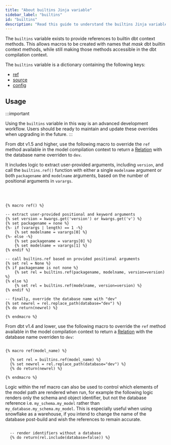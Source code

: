 ```yaml
---
title: "About builtins Jinja variable"
sidebar_label: "builtins"
id: "builtins"
description: "Read this guide to understand the builtins Jinja variable in dbt."
---
```



The `builtins` variable exists to provide references to builtin dbt context methods. This allows macros to be created with names that _mask_ dbt builtin context methods, while still making those methods accessible in the dbt compilation context.

The `builtins` variable is a dictionary containing the following keys:

- [ref](/reference/dbt-jinja-functions/ref)
- [source](/reference/dbt-jinja-functions/source)
- [config](/reference/dbt-jinja-functions/config)

## Usage

:::important

Using the `builtins` variable in this way is an advanced development workflow. Users should be ready to maintain and update these overrides when upgrading in the future.
:::

<VersionBlock firstVersion="1.5">

From dbt v1.5 and higher, use the following macro to override the `ref` method available in the model compilation context to return a [Relation](/reference/dbt-classes#relation) with the database name overriden to `dev`.

It includes logic to extract user-provided arguments, including <code>version</code>, and call the <code>builtins.ref()</code> function with either a single <code>modelname</code> argument or both <code>packagename</code> and <code>modelname</code> arguments, based on the number of positional arguments in <code>varargs</code>.

<br /><br />

  
```
{% macro ref() %}

-- extract user-provided positional and keyword arguments
{% set version = kwargs.get('version') or kwargs.get('v') %}
{% set packagename = none %}
{%- if (varargs | length) == 1 -%}
    {% set modelname = varargs[0] %}
{%- else -%}
    {% set packagename = varargs[0] %}
    {% set modelname = varargs[1] %}
{% endif %}

-- call builtins.ref based on provided positional arguments
{% set rel = None %}
{% if packagename is not none %}
    {% set rel = builtins.ref(packagename, modelname, version=version) %}
{% else %}
    {% set rel = builtins.ref(modelname, version=version) %}
{% endif %}

-- finally, override the database name with "dev"
{% set newrel = rel.replace_path(database="dev") %}
{% do return(newrel) %}

{% endmacro %}
```
</VersionBlock>

<VersionBlock lastVersion="1.4">

From dbt v1.4 and lower, use the following macro to override the `ref` method available in the model compilation context to return a [Relation](/reference/dbt-classes#relation) with the database name overriden to `dev`:

```

{% macro ref(model_name) %}

  {% set rel = builtins.ref(model_name) %}
  {% set newrel = rel.replace_path(database="dev") %}
  {% do return(newrel) %}

{% endmacro %}
```
</VersionBlock>

Logic within the ref macro can also be used to control which elements of the model path are rendered when run, for example the following logic renders only the schema and object identifier, but not the database reference i.e. `my_schema.my_model` rather than `my_database.my_schema.my_model`. This is especially useful when using snowflake as a warehouse, if you intend to change the name of the database post-build and wish the references to remain accurate.

```

  -- render identifiers without a database
  {% do return(rel.include(database=false)) %}
```
